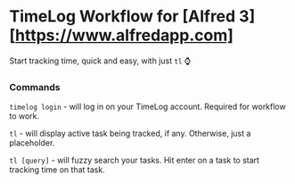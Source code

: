 # TimeLog Workflow for [Alfred 3][https://www.alfredapp.com]

Start tracking time, quick and easy, with just `tl` :watch:

### Commands

`timelog login` - will log in on your TimeLog account. Required for workflow to work.

`tl` - will display active task being tracked, if any. Otherwise, just a placeholder.

`tl [query]` - will fuzzy search your tasks. Hit enter on a task to start tracking time on that task.
